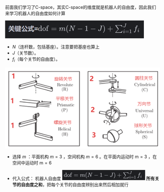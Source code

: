 前面我们学习了C-space，其实C-space的维度就是机器人的自由度，因此我们来学习机器人的自由度如何计算

![公式1.png](image/%E5%85%AC%E5%BC%8F1.png)
- $N$（连杆数，包括基座）。注意要把基座也算上
- $J$（关节数）。
- $f_i$（每个关节的自由度）。

![常见关节自由度.png](image/%E5%B8%B8%E8%A7%81%E5%85%B3%E8%8A%82%E8%87%AA%E7%94%B1%E5%BA%A6.png)

- 选择 $m$ ：平面机构 $m=3$ ，空间机构 $m=6$ 。在平面内运动时 $\mathrm{m}=3$ ，在空间中运动时 $\mathrm{m}=6$

- 代入公式：
机器人自由度 ![公式2.png](image/%E5%85%AC%E5%BC%8F2.png) **所有关节的自由度之和**，把每个关节的自由度辨别出来然后相加就行

